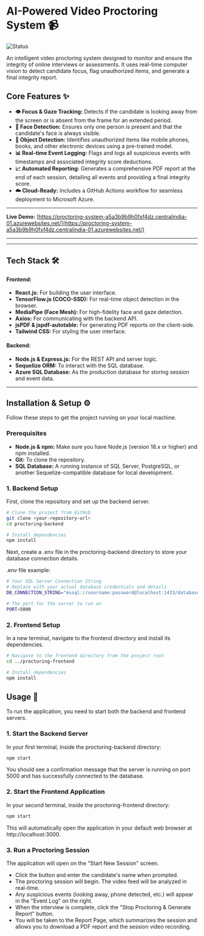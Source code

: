 # AI-Powered Video Proctoring System 📹

![Status](https://img.shields.io/badge/status-active-success.svg)

An intelligent video proctoring system designed to monitor and ensure the integrity of online interviews or assessments. It uses real-time computer vision to detect candidate focus, flag unauthorized items, and generate a final integrity report.

## Core Features ✨

* **👁️ Focus & Gaze Tracking:** Detects if the candidate is looking away from the screen or is absent from the frame for an extended period.
* **🧍 Face Detection:** Ensures only one person is present and that the candidate's face is always visible.
* **📱 Object Detection:** Identifies unauthorized items like mobile phones, books, and other electronic devices using a pre-trained model.
* **📊 Real-time Event Logging:** Flags and logs all suspicious events with timestamps and associated integrity score deductions.
* **📈 Automated Reporting:** Generates a comprehensive PDF report at the end of each session, detailing all events and providing a final integrity score.
* **☁️ Cloud-Ready:** Includes a GitHub Actions workflow for seamless deployment to Microsoft Azure.
---

**Live Demo:** [https://proctoring-system-a5a3b9b9h0fxf4dz.centralindia-01.azurewebsites.net/](https://proctoring-system-a5a3b9b9h0fxf4dz.centralindia-01.azurewebsites.net/)

---
---

## Tech Stack 🛠️

#### Frontend:

* **React.js:** For building the user interface.
* **TensorFlow.js (COCO-SSD):** For real-time object detection in the browser.
* **MediaPipe (Face Mesh):** For high-fidelity face and gaze detection.
* **Axios:** For communicating with the backend API.
* **jsPDF & jspdf-autotable:** For generating PDF reports on the client-side.
* **Tailwind CSS:** For styling the user interface.

#### Backend:

* **Node.js & Express.js:** For the REST API and server logic.
* **Sequelize ORM:** To interact with the SQL database.
* **Azure SQL Database:** As the production database for storing session and event data.

---

## Installation & Setup ⚙️

Follow these steps to get the project running on your local machine.

### Prerequisites

* **Node.js & npm:** Make sure you have Node.js (version 18.x or higher) and npm installed.
* **Git:** To clone the repository.
* **SQL Database:** A running instance of SQL Server, PostgreSQL, or another Sequelize-compatible database for local development.

### 1. Backend Setup

First, clone the repository and set up the backend server.

```bash
# Clone the project from GitHub
git clone <your-repository-url>
cd proctoring-backend

# Install dependencies
npm install
```

Next, create a .env file in the proctoring-backend directory to store your database connection details.

.env file example:

```bash
# Your SQL Server Connection String
# Replace with your actual database credentials and details
DB_CONNECTION_STRING="mssql://username:password@localhost:1433/database_name"

# The port for the server to run on
PORT=5000
```

### 2. Frontend Setup

In a new terminal, navigate to the frontend directory and install its dependencies.

```bash
# Navigate to the frontend directory from the project root
cd ../proctoring-frontend

# Install dependencies
npm install
```

## Usage 🚀

To run the application, you need to start both the backend and frontend servers.

### 1. Start the Backend Server

In your first terminal, inside the proctoring-backend directory:

```bash
npm start
```

You should see a confirmation message that the server is running on port 5000 and has successfully connected to the database.

### 2. Start the Frontend Application

In your second terminal, inside the proctoring-frontend directory:

```bash
npm start
```

This will automatically open the application in your default web browser at http://localhost:3000.

### 3. Run a Proctoring Session

The application will open on the "Start New Session" screen.

* Click the button and enter the candidate's name when prompted.
* The proctoring session will begin. The video feed will be analyzed in real-time.
* Any suspicious events (looking away, phone detected, etc.) will appear in the "Event Log" on the right.
* When the interview is complete, click the "Stop Proctoring & Generate Report" button.
* You will be taken to the Report Page, which summarizes the session and allows you to download a PDF report and the session video recording.
